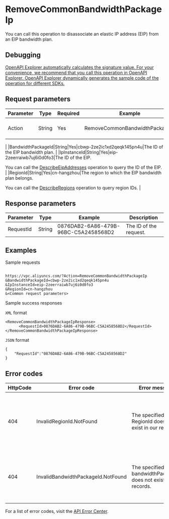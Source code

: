 # RemoveCommonBandwidthPackageIp

You can call this operation to disassociate an elastic IP address \(EIP\) from an EIP bandwidth plan.

## Debugging

[OpenAPI Explorer automatically calculates the signature value. For your convenience, we recommend that you call this operation in OpenAPI Explorer. OpenAPI Explorer dynamically generates the sample code of the operation for different SDKs.](https://api.aliyun.com/#product=Vpc&api=RemoveCommonBandwidthPackageIp&type=RPC&version=2016-04-28)

## Request parameters

|Parameter|Type|Required|Example|Description|
|---------|----|--------|-------|-----------|
|Action|String|Yes|RemoveCommonBandwidthPackageIp|The operation that you want to perform. Set the value to **RemoveCommonBandwidthPackageIp**.

  |
|BandwidthPackageId|String|Yes|cbwp-2ze2ic1xd2qeqk145pn4u|The ID of the EIP bandwidth plan. |
|IpInstanceId|String|Yes|eip-2zeerraiwb7uj6i0d0fo3|The ID of the EIP.

 You can call the [DescribeEipAddresses](~~36018~~) operation to query the ID of the EIP. |
|RegionId|String|Yes|cn-hangzhou|The region to which the EIP bandwidth plan belongs.

 You can call the [DescribeRegions](~~36063~~) operation to query region IDs. |

## Response parameters

|Parameter|Type|Example|Description|
|---------|----|-------|-----------|
|RequestId|String|0876DAB2-6A86-479B-96BC-C5A2458568D2|The ID of the request. |

## Examples

Sample requests

```

https://vpc.aliyuncs.com/?Action=RemoveCommonBandwidthPackageIp
&BandwidthPackageId=cbwp-2ze2ic1xd2qeqk145pn4u
&IpInstanceId=eip-2zeerraiwb7uj6i0d0fo3
&RegionId=cn-hangzhou
&<Common request parameters>

```

Sample success responses

`XML` format

```
<RemoveCommonBandwidthPackageIpResponse>
      <RequestId>0876DAB2-6A86-479B-96BC-C5A2458568D2</RequestId>
</RemoveCommonBandwidthPackageIpResponse>
```

`JSON` format

```
{
	"RequestId":"0876DAB2-6A86-479B-96BC-C5A2458568D2"
}
```

## Error codes

|HttpCode|Error code|Error message|Description|
|--------|----------|-------------|-----------|
|404|InvalidRegionId.NotFound|The specified RegionId does not exist in our records.|The error message returned because the specified region ID does not exist.|
|404|InvalidBandwidthPackageId.NotFound|The specified bandwidthPackageId does not exist in our records.|The error message returned because the EIP bandwidth plan does not exist.|

For a list of error codes, visit the [API Error Center](https://error-center.alibabacloud.com/status/product/Vpc).

